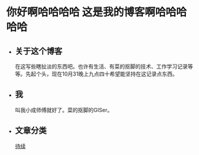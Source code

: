 # 你好啊哈哈哈哈 这是我的博客啊哈哈哈哈哈
- ## 关于这个博客
  在这写些瞎扯淡的东西吧。也许有生活、有菜的抠脚的技术、工作学习记录等等。先起个头，现在10月31晚上九点四十希望能坚持在这记录点东西。
- ## 我
  叫我小成师傅就好了。菜的抠脚的GISer。
- ## 文章分类
  [待续](https://github.com/xcsf/Hello_GitHub/new/master?readme=1)

